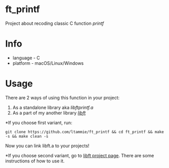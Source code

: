 # ft_printf
Project about recoding classic С function *printf*

# Info
* language - C
* platform - macOS/Linux/Windows

# Usage
There are 2 ways of using this function in your project:
1. As a standalone library aka *libftprintf.a*
2. As a part of my another library [*libft*](https://github.com/ltammie/libft)

*If you choose first variant, run:
```
git clone https://github.com/ltammie/ft_printf && cd ft_printf && make -s && make clean -s
```
Now you can link libft.a to your projects!

*If you choose second variant, go to [libft project page](https://github.com/ltammie/libft). There are some instructions of how to use it.
